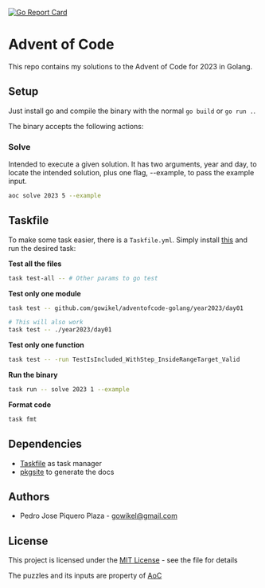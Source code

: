 [![Go Report Card](https://goreportcard.com/badge/github.com/gowikel/adventofcode-golang)](https://goreportcard.com/report/github.com/gowikel/adventofcode-golang)

# Advent of Code

This repo contains my solutions to the Advent of Code for 2023 in Golang.

## Setup

Just install go and compile the binary with the normal `go build` or `go run .`.

The binary accepts the following actions:

### Solve

Intended to execute a given solution. It has two arguments, year and day, to locate
the intended solution, plus one flag, --example, to pass the example input.

```bash
aoc solve 2023 5 --example
```

## Taskfile

To make some task easier, there is a `Taskfile.yml`. Simply install [this](https://taskfile.dev/)
and run the desired task:

**Test all the files**

```bash
task test-all -- # Other params to go test
```

**Test only one module**

```bash
task test -- github.com/gowikel/adventofcode-golang/year2023/day01

# This will also work
task test -- ./year2023/day01
```

**Test only one function**
```bash
task test -- -run TestIsIncluded_WithStep_InsideRangeTarget_Valid
```

**Run the binary**

```bash
task run -- solve 2023 1 --example
```

**Format code**

```bash
task fmt
```

## Dependencies

- [Taskfile](https://taskfile.dev/) as task manager
- [pkgsite](https://github.com/golang/pkgsite) to generate the docs

## Authors

- Pedro Jose Piquero Plaza - gowikel@gmail.com

## License

This project is licensed under the [MIT License](LICENSE.md) - see the file for details

The puzzles and its inputs are property of [AoC](https://adventofcode.com/)